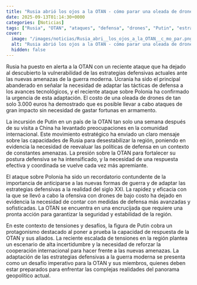 ```yaml
---
title: "Rusia abrió los ojos a la OTAN - cómo parar una oleada de drones de 3.000 euros sin gastarse una millonada"
date: 2025-09-13T01:14:30+0000
categories: [Noticias]
tags: ["Rusia", "OTAN", "ataques", "defensa", "drones", "Putin", "estrategias defensivas."]
cover:
  image: "/images/noticias/Rusia_abri__los_ojos_a_la_OTAN__c_mo_par.png"
  alt: "Rusia abrió los ojos a la OTAN - cómo parar una oleada de drones de 3.000 euros sin gastarse una millonada"
  hidden: false
---
```


Rusia ha puesto en alerta a la OTAN con un reciente ataque que ha dejado al descubierto la vulnerabilidad de las estrategias defensivas actuales ante las nuevas amenazas de la guerra moderna. Ucrania ha sido el principal abanderado en señalar la necesidad de adaptar las tácticas de defensa a los avances tecnológicos, y el reciente ataque sobre Polonia ha confirmado la urgencia de esta adaptación. El costo de una oleada de drones de tan solo 3.000 euros ha demostrado que es posible llevar a cabo ataques de gran impacto sin necesidad de gastar fortunas en armamento.

La incursión de Putin en un país de la OTAN tan solo una semana después de su visita a China ha levantado preocupaciones en la comunidad internacional. Este movimiento estratégico ha enviado un claro mensaje sobre las capacidades de Rusia para desestabilizar la región, poniendo en evidencia la necesidad de reevaluar las políticas de defensa en un contexto de constantes amenazas. La presión sobre la OTAN para fortalecer su postura defensiva se ha intensificado, y la necesidad de una respuesta efectiva y coordinada se vuelve cada vez más apremiante.

El ataque sobre Polonia ha sido un recordatorio contundente de la importancia de anticiparse a las nuevas formas de guerra y de adaptar las estrategias defensivas a la realidad del siglo XXI. La rapidez y eficacia con la que se llevó a cabo la ofensiva con drones de bajo costo ha dejado en evidencia la necesidad de contar con medidas de defensa más avanzadas y sofisticadas. La OTAN se encuentra en una encrucijada que requiere una pronta acción para garantizar la seguridad y estabilidad de la región.

En este contexto de tensiones y desafíos, la figura de Putin cobra un protagonismo destacado al poner a prueba la capacidad de respuesta de la OTAN y sus aliados. La reciente escalada de tensiones en la región plantea un escenario de alta incertidumbre y la necesidad de reforzar la cooperación internacional para hacer frente a las nuevas amenazas. La adaptación de las estrategias defensivas a la guerra moderna se presenta como un desafío imperativo para la OTAN y sus miembros, quienes deben estar preparados para enfrentar las complejas realidades del panorama geopolítico actual.
